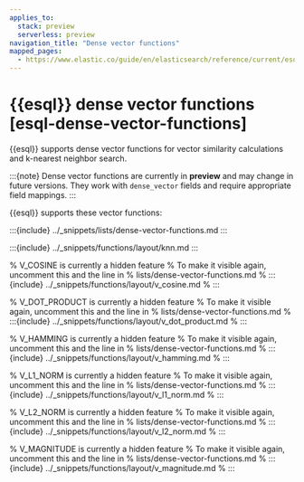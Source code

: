 ```yaml
---
applies_to:
  stack: preview
  serverless: preview
navigation_title: "Dense vector functions"
mapped_pages:
  - https://www.elastic.co/guide/en/elasticsearch/reference/current/esql-functions-operators.html#esql-dense-vector-functions
---
```


# {{esql}} dense vector functions [esql-dense-vector-functions]

{{esql}} supports dense vector functions for vector similarity calculations and
k-nearest neighbor search.

:::{note}
Dense vector functions are currently in **preview** and may change in future
versions.
They work with `dense_vector` fields and require appropriate field mappings.
:::

{{esql}} supports these vector functions:

:::{include} ../_snippets/lists/dense-vector-functions.md
:::

:::{include} ../_snippets/functions/layout/knn.md
:::

% V_COSINE is currently a hidden feature
% To make it visible again, uncomment this and the line in
% lists/dense-vector-functions.md
% :::{include} ../_snippets/functions/layout/v_cosine.md
% :::

% V_DOT_PRODUCT is currently a hidden feature
% To make it visible again, uncomment this and the line in
% lists/dense-vector-functions.md
% :::{include} ../_snippets/functions/layout/v_dot_product.md
% :::

% V_HAMMING is currently a hidden feature
% To make it visible again, uncomment this and the line in
% lists/dense-vector-functions.md
% :::{include} ../_snippets/functions/layout/v_hamming.md
% :::

% V_L1_NORM is currently a hidden feature
% To make it visible again, uncomment this and the line in
% lists/dense-vector-functions.md
% :::{include} ../_snippets/functions/layout/v_l1_norm.md
% :::

% V_L2_NORM is currently a hidden feature
% To make it visible again, uncomment this and the line in
% lists/dense-vector-functions.md
% :::{include} ../_snippets/functions/layout/v_l2_norm.md
% :::

% V_MAGNITUDE is currently a hidden feature
% To make it visible again, uncomment this and the line in
% lists/dense-vector-functions.md
% :::{include} ../_snippets/functions/layout/v_magnitude.md
% :::
